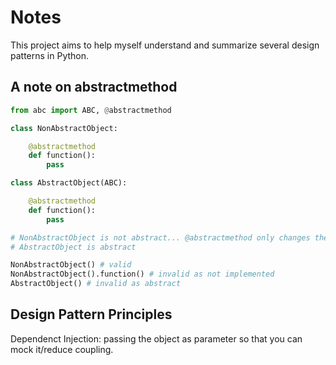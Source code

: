 # Notes

This project aims to help myself understand and summarize several design patterns in Python. 
## A note on abstractmethod
```py
from abc import ABC, @abstractmethod 

class NonAbstractObject:

    @abstractmethod 
    def function():
        pass

class AbstractObject(ABC):

    @abstractmethod 
    def function():
        pass

# NonAbstractObject is not abstract... @abstractmethod only changes the __isabstractmethod__ = True
# AbstractObject is abstract

NonAbstractObject() # valid
NonAbstractObject().function() # invalid as not implemented
AbstractObject() # invalid as abstract

```



## Design Pattern Principles

Dependenct Injection: passing the object as parameter so that you can mock it/reduce coupling.